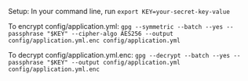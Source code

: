 Setup:
In your command line, run `export KEY=your-secret-key-value`

To encrypt config/application.yml:
`gpg --symmetric --batch --yes --passphrase "$KEY" --cipher-algo AES256 --output config/application.yml.enc config/application.yml`

To decrypt config/application.yml.enc:
`gpg --decrypt --batch --yes --passphrase "$KEY" --output config/application.yml config/application.yml.enc`